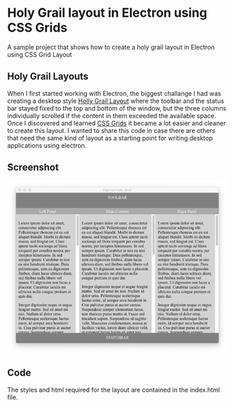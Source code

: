 # Holy Grail layout in Electron using CSS Grids
A sample project that shows how to create a holy grail layout in Electron using CSS Grid Layout

## Holy Grail Layouts
When I first started working with Electron, the biggest challange I had was creating a desktop style [Holly Grail Layout](https://en.wikipedia.org/wiki/Holy_grail_%28web_design%29) where the toolbar and the status bar stayed fixed to the top and bottom of the window, but the three columns individually scrolled if the content in them exceeded the available space. Once I discovered and learned [CSS Grids](https://www.w3schools.com/css/css_grid.asp) it became a lot easier and cleaner to create this layout. I wanted to share this code in case there are others that need the same kind of layout as a starting point for writing desktop applications using electron. 

## Screenshot
![Screenshot](https://github.com/shah-gaurav/electron-holy-grail/blob/master/Screenshot.png)

## Code
The styles and html required for the layout are contained in the index.html file.
